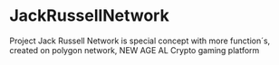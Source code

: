 # JackRussellNetwork
Project Jack Russell Network is special concept with more function´s, created on polygon network, NEW AGE AL Crypto gaming platform

